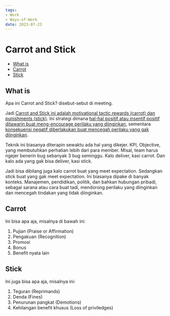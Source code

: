 ```yaml
---
tags:
- Work
- Ways-of-Work
date: 2023-07-23
---
```


# Carrot and Stick

- [What is](#what-is)
- [Carrot](#carrot)
- [Stick](#stick)



## What is

Apa ini Carrot and Stick? disebut-sebut di meeting.

Jadi <ins>Carrot and Stick ini adalah motivational tactic rewards (carrot) dan punishments (stick)</ins>. Ini strategi dimana <ins>hal-hal positif atau insentif positif ditawarin buat meng-encourage perilaku yang diinginkan</ins>, sementara <ins>konsekuensi negatif diberlakukan buat mencegah perilaku yang gak diinginkan</ins>.

Teknik ini biasanya diterapin sewaktu ada hal yang dikejer. KPI, Objective, yang membutuhkan perhatian lebih dari para member. Misal, team harus ngejer benerin bug sebanyak 3 bug seminggu. Kalo deliver, kasi carrot. Dan kalo ada yang gak bisa deliver, kasi stick.

Jadi bisa dibilang juga kalo carrot buat yang meet expectation. Sedangkan stick buat yang gak meet expectation. Ini biasanya dipake di banyak konteks. Manajemen, pendidikan, politik, dan bahkan hubungan pribadi, sebagai sarana atau cara buat tadi, mendorong perilaku yang diinginkan dan mencegah tindakan yang tidak diinginkan.



## Carrot

Ini bisa apa aja, misalnya di bawah ini:
1. Pujian (Praise or Affirmation)
2. Pengakuan (Recognition)
3. Promosi
4. Bonus
5. Benefit nyata lain



## Stick

Ini juga bisa apa aja, misalnya ini:
1. Teguran (Reprimands)
2. Denda (Fines)
3. Penurunan pangkat (Demotions)
4. Kehilangan benefit khusus (Loss of priviledges)
